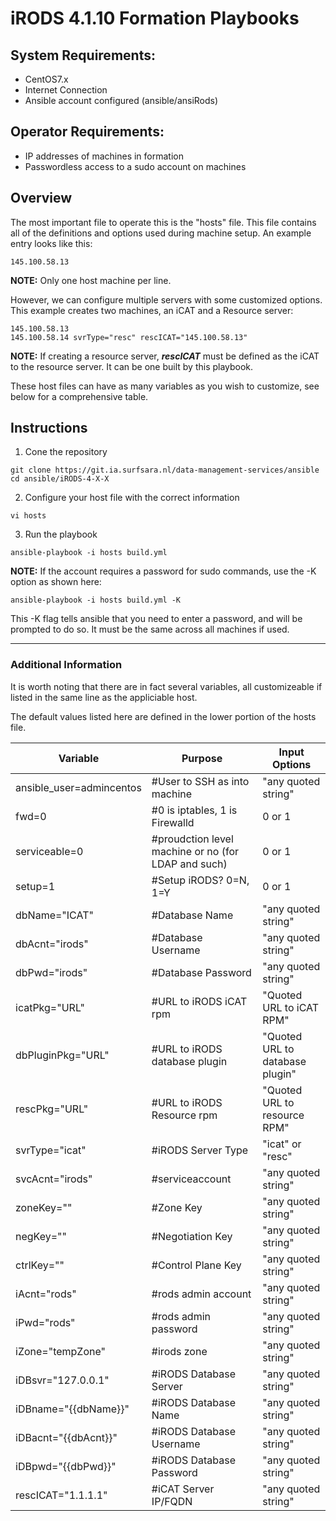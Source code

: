 # iRODS 4.1.10 Formation Playbooks

## System Requirements:
- CentOS7.x
- Internet Connection
- Ansible account configured (ansible/ansiRods)

## Operator Requirements:
- IP addresses of machines in formation
- Passwordless access to a sudo account on machines

## Overview
The most important file to operate this is the "hosts" file. This file contains all of the definitions and options used during machine setup. An example entry looks like this:
```
145.100.58.13
```
**NOTE:** Only one host machine per line.

However, we can configure multiple servers with some customized options. This example creates two machines, an iCAT and a Resource server:

```
145.100.58.13
145.100.58.14 svrType="resc" rescICAT="145.100.58.13"
```
**NOTE:** If creating a resource server, ***rescICAT*** must be defined as the iCAT to the resource server. It can be one built by this playbook.

These host files can have as many variables as you wish to customize, see below for a comprehensive table. 

## Instructions
1. Cone the repository
```
git clone https://git.ia.surfsara.nl/data-management-services/ansible
cd ansible/iRODS-4-X-X
```
2. Configure your host file with the correct information
```
vi hosts
```
3. Run the playbook
```
ansible-playbook -i hosts build.yml
```


**NOTE:** If the account requires a password for sudo commands, use the -K option as shown here:
```
ansible-playbook -i hosts build.yml -K
```
This -K flag tells ansible that you need to enter a password, and will be prompted to do so. It must be the same across all machines if used.

----
### Additional Information
It is worth noting that there are in fact several variables, all customizeable if listed in the same line as the appliciable host. 

The default values listed here are defined in the lower portion of the hosts file.

**Variable** | **Purpose** | **Input Options**
----|----|----
 ansible_user=admincentos | #User to SSH as into machine | "any quoted string"
 fwd=0 | #0 is iptables, 1 is Firewalld | 0 or 1
 serviceable=0 | #proudction level machine or no (for LDAP and such) | 0 or 1
 setup=1 | #Setup iRODS? 0=N, 1=Y | 0 or 1
 dbName="ICAT" | #Database Name | "any quoted string"
 dbAcnt="irods" | #Database Username | "any quoted string"
 dbPwd="irods" | #Database Password | "any quoted string"
 icatPkg="URL" | #URL to iRODS iCAT rpm | "Quoted URL to iCAT RPM"
 dbPluginPkg="URL" | #URL to iRODS database plugin | "Quoted URL to database plugin"
 rescPkg="URL" | #URL to iRODS Resource rpm | "Quoted URL to resource RPM" 
 svrType="icat" | #iRODS Server Type | "icat" or "resc"
 svcAcnt="irods" | #serviceaccount | "any quoted string"
 zoneKey="" | #Zone Key | "any quoted string"
 negKey="" | #Negotiation Key | "any quoted string"
 ctrlKey="" | #Control Plane Key | "any quoted string"
 iAcnt="rods" | #rods admin account | "any quoted string"
 iPwd="rods" | #rods admin password | "any quoted string"
 iZone="tempZone" | #irods zone | "any quoted string"
 iDBsvr="127.0.0.1" | #iRODS Database Server | "any quoted string"
 iDBname="{{dbName}}" | #iRODS Database Name | "any quoted string"
 iDBacnt="{{dbAcnt}}" | #iRODS Database Username | "any quoted string"
 iDBpwd="{{dbPwd}}" | #iRODS Database Password | "any quoted string"
 rescICAT="1.1.1.1" | #iCAT Server IP/FQDN | "any quoted string"
